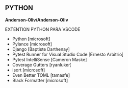 ## PYTHON

**Anderson-Oliv/Anderson-Oliv**

EXTENTION PYTHON PARA VSCODE

- Python [microsoft]
- Pylance [microsoft]
- Django [Baptiste Darthenay]
- Pytest Runner for Visual Studio Code [Ernesto Arbitrio]
- Pytest IntelliSense [Cameron Maske]
- Coverage Gutters [ryanluker]
- isort [microsoft]
- Even Better TOML [tamasfe]
- Black Formatter [microsoft]
